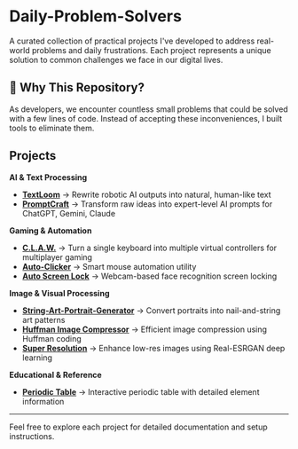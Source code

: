 # Daily-Problem-Solvers

A curated collection of practical projects I've developed to address real-world problems and daily frustrations. Each project represents a unique solution to common challenges we face in our digital lives.

## 🎯 **Why This Repository?**

As developers, we encounter countless small problems that could be solved with a few lines of code. Instead of accepting these inconveniences, I built tools to eliminate them.

## Projects

**AI & Text Processing**
* **[TextLoom](https://github.com/VipranshOjha/TextLoom)** → Rewrite robotic AI outputs into natural, human-like text
* **[PromptCraft](https://github.com/VipranshOjha/PromptCraft)** → Transform raw ideas into expert-level AI prompts for ChatGPT, Gemini, Claude

**Gaming & Automation**  
* **[C.L.A.W.](https://github.com/VipranshOjha/C.L.A.W.)** → Turn a single keyboard into multiple virtual controllers for multiplayer gaming
* **[Auto-Clicker](https://github.com/VipranshOjha/Daily-Problem-Solvers/tree/main/Auto-Clicker)** → Smart mouse automation utility
* **[Auto Screen Lock](https://github.com/VipranshOjha/Daily-Problem-Solvers/tree/main/Auto-Screen-Lock)** → Webcam-based face recognition screen locking

**Image & Visual Processing**
* **[String-Art-Portrait-Generator](https://github.com/VipranshOjha/String-Art-Portrait-Generator)** → Convert portraits into nail-and-string art patterns
* **[Huffman Image Compressor](https://github.com/VipranshOjha/Daily-Problem-Solvers/tree/main/Huffman-Image-Compressor)** → Efficient image compression using Huffman coding
* **[Super Resolution](https://github.com/VipranshOjha/Daily-Problem-Solvers/tree/main/Super-Resolution)** → Enhance low-res images using Real-ESRGAN deep learning

**Educational & Reference**
* **[Periodic Table](https://github.com/VipranshOjha/Periodic-Table)** → Interactive periodic table with detailed element information

---

Feel free to explore each project for detailed documentation and setup instructions.
